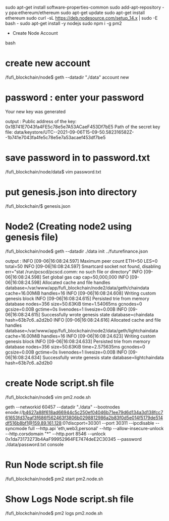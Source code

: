 sudo apt-get install software-properties-common
  sudo add-apt-repository -y ppa:ethereum/ethereum
  sudo apt-get update
  sudo apt-get install ethereum
  sudo curl -sL https://deb.nodesource.com/setup_14.x | sudo -E bash -
  sudo apt-get install -y nodejs
  sudo npm i -g pm2 


- Create Node Account

  
bash
  # create new account
  /fufi_blockchain/node$ geth --datadir "./data" account new
  
  # password : enter your password
  Your new key was generated
  
  output :
  Public address of the key:   0x1B741E7043fa4FE5c78e5e7A53ACaeF453Df7bE5 
  Path of the secret key file: data/keystore/UTC--2021-09-06T15-09-50.582316582Z--1b741e7043fa4fe5c78e5e7a53acaef453df7be5
  
  
  # save password in to password.txt 
  /fufi_blockchain/node/data$ vim password.txt
  
  # put genesis.json into directory
  /fufi_blockchain/$ genesis.json
  
  
  

#  Node2 (Creating node2 using genesis file)
 /fufi_blockchain/node$ geth --datadir ./data init ../futurefinance.json

 output : 
 INFO [09-06|16:08:24.597] Maximum peer count                       ETH=50 LES=0 total=50
 INFO [09-06|16:08:24.597] Smartcard socket not found, disabling    err="stat /run/pcscd/pcscd.comm: no such file or directory"
 INFO [09-06|16:08:24.598] Set global gas cap                       cap=50,000,000
 INFO [09-06|16:08:24.598] Allocated cache and file handles         database=/var/www/app/fufi_blockchain/node2/data/geth/chaindata cache=16.00MiB handles=16
 INFO [09-06|16:08:24.608] Writing custom genesis block
 INFO [09-06|16:08:24.615] Persisted trie from memory database      nodes=356 size=50.63KiB time=1.54065ms gcnodes=0 gcsize=0.00B gctime=0s livenodes=1 livesize=0.00B
 INFO [09-06|16:08:24.615] Successfully wrote genesis state         database=chaindata hash=63b7c6..a2d2b0
 INFO [09-06|16:08:24.616] Allocated cache and file handles         database=/var/www/app/fufi_blockchain/node2/data/geth/lightchaindata cache=16.00MiB handles=16
 INFO [09-06|16:08:24.623] Writing custom genesis block
 INFO [09-06|16:08:24.633] Persisted trie from memory database      nodes=356 size=50.63KiB time=2.575635ms gcnodes=0 gcsize=0.00B gctime=0s livenodes=1 livesize=0.00B
 INFO [09-06|16:08:24.634] Successfully wrote genesis state         database=lightchaindata hash=63b7c6..a2d2b0


# create Node script.sh file 
/fufi_blockchain/node$ vim pm2.node.sh

geth --networkid 60457 --datadir "./data" --bootnodes enode://b4627a88f618ad66944c5c250ef04046b71ee79d6d134a3d138fcc761653fd37eaf3f686f562463f3806b0298812986a2b83f0d5e014f5179de514df516b8bf1@159.89.161.128:0?discport=30301 --port 30311 --ipcdisable --syncmode full --http.api 'eth,web3,personal' --http --allow-insecure-unlock --http.corsdomain "*" --http.port 8546 --unlock 0x1da73173273b4AaF99952964FE7474deE2C30345 --password ./data/password.txt  console



# Run Node script.sh file
/fufi_blockchain/node$ pm2 start pm2.node.sh

# Show Logs Node script.sh file
/fufi_blockchain/node$ pm2 logs pm2.node.sh

